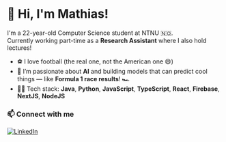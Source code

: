 # 👋 Hi, I'm Mathias!

I'm a 22-year-old Computer Science student at NTNU 🇳🇴.  
Currently working part-time as a **Research Assistant** where I also hold lectures!

- ⚽ I love football (the real one, not the American one 😄)
- 🤖 I’m passionate about **AI** and building models that can predict cool things — like **Formula 1 race results**! 🏎️
- 👨‍💻 Tech stack: **Java**, **Python**, **JavaScript**, **TypeScript**, **React**, **Firebase**, **NextJS**, **NodeJS**

### 📫 Connect with me
[![LinkedIn](https://img.shields.io/badge/LinkedIn-blue?logo=linkedin&style=for-the-badge)](https://www.linkedin.com/in/mathias-skogen-karstensen-0a8a1926a/)
